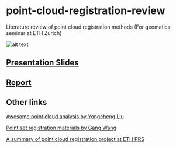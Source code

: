 # point-cloud-registration-review
Literature review of point cloud registration methods (For geomatics seminar at ETH Zurich)

![alt text](gif/reg_demo.gif)

## [Presentation Slides](https://github.com/YuePanEdward/point-cloud-registration-review/blob/master/point-cloud-registration-review-geomatics-seminar-yue-pan-ethz.pdf)

## [Report](https://github.com/YuePanEdward/point-cloud-registration-review/blob/master/Target_less_registration_review_Yue_Pan_GS-arxiv.pdf)

## Other links
[Awesome point cloud analysis by Yongcheng Liu](https://github.com/YuePanEdward/awesome-point-cloud-analysis)

[Point set registration materials by Gang Wang](https://github.com/gwang-cv/Point-Set-Matching-Registration-Material)

[A summary of point cloud registration project at ETH PRS](https://prs.igp.ethz.ch/research/completed_projects/automatic_registration_of_point_clouds.html)
